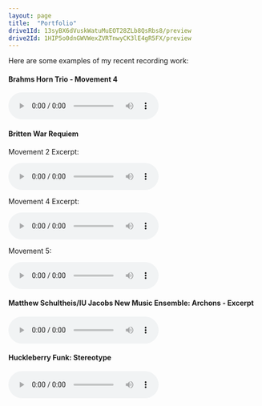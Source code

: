 ```yaml
---
layout: page
title:  "Portfolio"
drive1Id: 13syBX6dVuskWatuMuEOT28ZLb8QsRbs8/preview
drive2Id: 1HIP5o0dnGWVWexZVRTnwyCK3lE4gR5FX/preview
---
```


Here are some examples of my recent recording work:

#### Brahms Horn Trio - Movement 4

<audio class="audio" controls preload>
<source src="//stefanwiebe.com/brahmshorn.mp3"></source>
<source src="//stefanwiebe.com/brahmshorn.ogg"></source>
</audio>


#### Britten War Requiem

Movement 2 Excerpt:

<audio class="audio" controls preload>
<source src="//stefanwiebe.com/britten2.mp3"></source>
<source src="//stefanwiebe.com/britten2.ogg"></source>
</audio>

Movement 4 Excerpt:

<audio class="audio" controls preload>
<source src="//stefanwiebe.com/britten4.mp3"></source>
<source src="//stefanwiebe.com/britten4.ogg"></source>
</audio>

Movement 5:

<audio class="audio" controls preload>
<source src="//stefanwiebe.com/britten5.mp3"></source>
<source src="//stefanwiebe.com/britten5.ogg"></source>
</audio>



#### Matthew Schultheis/IU Jacobs New Music Ensemble: Archons - Excerpt

<audio class="audio" controls preload>
<source src="//stefanwiebe.com/archons.mp3"></source>
<source src="//stefanwiebe.com/archons.ogg"></source>
</audio>


#### Huckleberry Funk: Stereotype

<audio class="audio" controls preload>
<source src="//stefanwiebe.com/Stereotype.mp3"></source>
<source src="//stefanwiebe.com/Stereotype.ogg"></source>
</audio>

